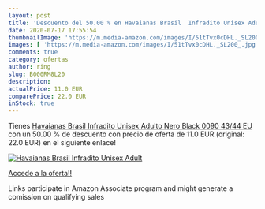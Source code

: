 ```yaml
---
layout: post
title: 'Descuento del 50.00 % en Havaianas Brasil  Infradito Unisex Adult'
date: 2020-07-17 17:55:54
thumbnailImage: 'https://m.media-amazon.com/images/I/51tTvx0cDHL._SL200_.jpg'
images: [ 'https://m.media-amazon.com/images/I/51tTvx0cDHL._SL200_.jpg' ]
comments: true
category: ofertas
author: ring
slug: B000RM8L20
description:
actualPrice: 11.0 EUR
comparePrice: 22.0 EUR
inStock: true
---
```


Tienes [Havaianas Brasil  Infradito Unisex Adulto  Nero  Black 0090   43/44 EU](https://www.amazon.it/dp/B000RM8L20/?tag=tolees00-21) con un 50.00 % de descuento con precio de oferta de 11.0 EUR (original: 22.0 EUR) en el siguiente enlace!

[![Havaianas Brasil  Infradito Unisex Adult](https://m.media-amazon.com/images/I/51tTvx0cDHL._SL200_.jpg)](https://www.amazon.it/dp/B000RM8L20/?tag=tolees00-21)

[Accede a la oferta!!](https://www.amazon.it/dp/B000RM8L20/?tag=tolees00-21)

Links participate in Amazon Associate program and might generate a comission on qualifying sales


